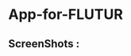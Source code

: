 # App-for-FLUTUR

## ScreenShots :  
<p float = "left">
<img scr="Images/ss.jpeg" width="250">
</p>
